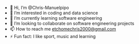 - 👋 Hi, I’m @Chris-Manuelpipo
- 👀 I’m interested in coding and data science
- 🌱 I’m currently learning software engineering
- 💞️ I’m looking to collaborate on software engineering projects
- 📫 How to reach me etchomechris2000@gmail.com
- ⚡ Fun fact: I like sport, music and learning

<!---
Chris-Manuelpipo/Chris-Manuelpipo is a ✨ special ✨ repository because its `README.md` (this file) appears on your GitHub profile.
You can click the Preview link to take a look at your changes.
--->
